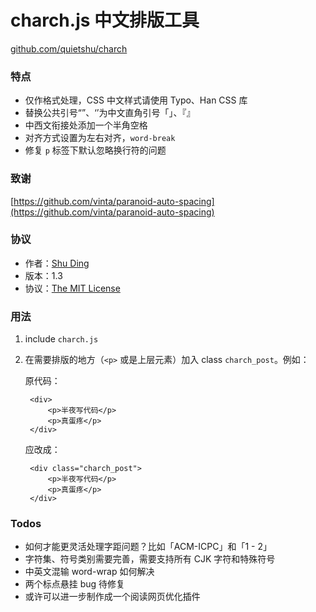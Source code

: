 charch.js 中文排版工具
======
[github.com/quietshu/charch](github.com/quietshu/charch)

### 特点
- 仅作格式处理，CSS 中文样式请使用 Typo、Han CSS 库
- 替换公共引号“”、‘’为中文直角引号「」、『』
- 中西文衔接处添加一个半角空格
- 对齐方式设置为左右对齐，`word-break`
- 修复 `p` 标签下默认忽略换行符的问题

### 致谢
[https://github.com/vinta/paranoid-auto-spacing](https://github.com/vinta/paranoid-auto-spacing)


### 协议

- 作者：[Shu Ding](github.com/quietshu)
- 版本：1.3
- 协议：[The MIT License](http://opensource.org/licenses/MIT)

### 用法

1. include `charch.js`
  
2. 在需要排版的地方（`<p>` 或是上层元素）加入 class `charch_post`。例如：

	原代码：

		<div>
			<p>半夜写代码</p>
			<p>真蛋疼</p>
		</div>

	应改成：

		<div class="charch_post">
			<p>半夜写代码</p>
			<p>真蛋疼</p>
		</div>
  
 
### Todos

- 如何才能更灵活处理字距问题？比如「ACM-ICPC」和「1 - 2」
- 字符集、符号类别需要完善，需要支持所有 CJK 字符和特殊符号
- 中英文混输 word-wrap 如何解决
- 两个标点悬挂 bug 待修复
- 或许可以进一步制作成一个阅读网页优化插件
